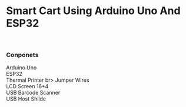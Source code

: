 # Smart Cart Using Arduino Uno And ESP32
<br>


<h3>Conponets </h3>
Arduino Uno <br>
ESP32 <br>
Thermal Printer br>
Jumper Wires <br>
LCD Screen 16*4 <br>
USB Barcode Scanner <br>
USB Host Shilde <br>
